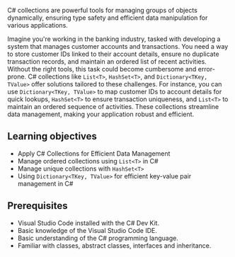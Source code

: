 C# collections are powerful tools for managing groups of objects dynamically, ensuring type safety and efficient data manipulation for various applications.

Imagine you're working in the banking industry, tasked with developing a system that manages customer accounts and transactions. You need a way to store customer IDs linked to their account details, ensure no duplicate transaction records, and maintain an ordered list of recent activities. Without the right tools, this task could become cumbersome and error-prone. C# collections like `List<T>`, `HashSet<T>`, and `Dictionary<TKey, TValue>` offer solutions tailored to these challenges. For instance, you can use `Dictionary<TKey, TValue>` to map customer IDs to account details for quick lookups, `HashSet<T>` to ensure transaction uniqueness, and `List<T>` to maintain an ordered sequence of activities. These collections streamline data management, making your application robust and efficient.

## Learning objectives

- Apply C# Collections for Efficient Data Management
- Manage ordered collections using `List<T>` in C#
- Manage unique collections with `HashSet<T>`
- Using `Dictionary<TKey, TValue>` for efficient key-value pair management in C#

## Prerequisites

- Visual Studio Code installed with the C# Dev Kit.
- Basic knowledge of the Visual Studio Code IDE.
- Basic understanding of the C# programming language.
- Familiar with classes, abstract classes, interfaces and inheritance.

